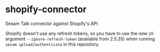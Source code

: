 # shopify-connector
Sesam Talk connector against Shopify's API

Shopify doesn't use any refresh tokens, so you have to use the new cli argument `--ignore-refresh-token` (available from 2.5.35) when running `sesam upload/authenticate` in this repository.
